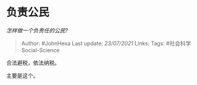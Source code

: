 # 负责公民
*怎样做一个负责任的公民?*

> Author: #JohnHexa
Last update: *23/07/2021* 
Links:
Tags: #社会科学Social-Science 

 
合法避税，依法纳税。

主要是这个。



